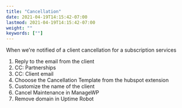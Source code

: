 ```yaml
---
title: "Cancellation"
date: 2021-04-19T14:15:42-07:00
lastmod: 2021-04-19T14:15:42-07:00
weight: ""
keywords: [""]
---
```


When we're notified of a client cancellation for a subscription services

1. Reply to the email from the client
2. CC: Partnerships
3. CC: Client email
4. Chooose the Cancellation Template from the hubspot extension
5. Customize the name of the client
6. Cancel Maintenance in ManageWP
7. Remove domain in Uptime Robot
